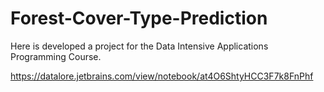 # Forest-Cover-Type-Prediction

Here is developed a project for the Data Intensive Applications Programming Course.

https://datalore.jetbrains.com/view/notebook/at4O6ShtyHCC3F7k8FnPhf
